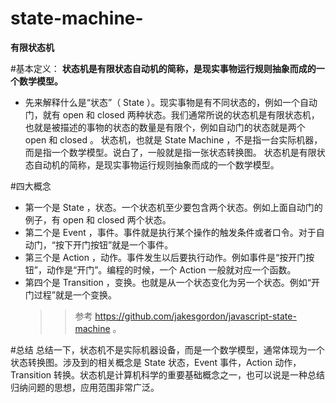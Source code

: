 # state-machine-
 **有限状态机** 

#基本定义：
  **状态机是有限状态自动机的简称，是现实事物运行规则抽象而成的一个数学模型。**
  + 先来解释什么是“状态”（ State ）。现实事物是有不同状态的，例如一个自动门，就有 open 和 closed 两种状态。我们通常所说的状态机是有限状态机，也就是被描述的事物的状态的数量是有限个，例如自动门的状态就是两个 open 和 closed 。
  状态机，也就是 State Machine ，不是指一台实际机器，而是指一个数学模型。说白了，一般就是指一张状态转换图。
  状态机是有限状态自动机的简称，是现实事物运行规则抽象而成的一个数学模型。
  
#四大概念
  + 第一个是 State ，状态。一个状态机至少要包含两个状态。例如上面自动门的例子，有 open 和 closed 两个状态。
  + 第二个是 Event ，事件。事件就是执行某个操作的触发条件或者口令。对于自动门，“按下开门按钮”就是一个事件。
  + 第三个是 Action ，动作。事件发生以后要执行动作。例如事件是“按开门按钮”，动作是“开门”。编程的时候，一个 Action 一般就对应一个函数。
  + 第四个是 Transition ，变换。也就是从一个状态变化为另一个状态。例如“开门过程”就是一个变换。
    >> 参考 https://github.com/jakesgordon/javascript-state-machine 。
  
 #总结
    总结一下，状态机不是实际机器设备，而是一个数学模型，通常体现为一个状态转换图。涉及到的相关概念是 State 状态，Event 事件，Action 动作，Transition 转换。状态机是计算机科学的重要基础概念之一，也可以说是一种总结归纳问题的思想，应用范围非常广泛。
    
